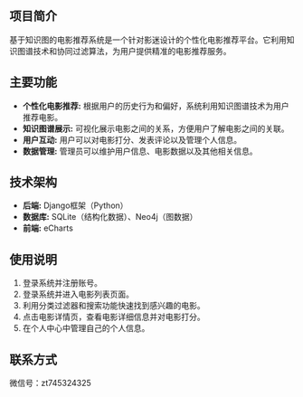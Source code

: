 ## 项目简介

基于知识图的电影推荐系统是一个针对影迷设计的个性化电影推荐平台。它利用知识图谱技术和协同过滤算法，为用户提供精准的电影推荐服务。

## 主要功能

* **个性化电影推荐:** 根据用户的历史行为和偏好，系统利用知识图谱技术为用户推荐电影。
* **知识图谱展示:** 可视化展示电影之间的关系，方便用户了解电影之间的关联。
* **用户互动:** 用户可以对电影打分、发表评论以及管理个人信息。
* **数据管理:** 管理员可以维护用户信息、电影数据以及其他相关信息。


## 技术架构

* **后端:** Django框架（Python）
* **数据库:** SQLite（结构化数据）、Neo4j（图数据）
* **前端:** eCharts

## 使用说明

1. 登录系统并注册账号。
2. 登录系统并进入电影列表页面。
3. 利用分类过滤器和搜索功能快速找到感兴趣的电影。
4. 点击电影详情页，查看电影详细信息并对电影打分。
5. 在个人中心中管理自己的个人信息。


## 联系方式

微信号：zt745324325
